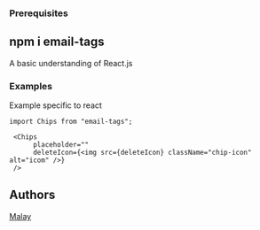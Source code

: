 
### Prerequisites

## npm i email-tags

A basic understanding of React.js

### Examples
Example specific to react
```
import Chips from "email-tags";

 <Chips
      placeholder=""
      deleteIcon={<img src={deleteIcon} className="chip-icon" alt="icom" />}
 />
```


## Authors

[Malay](https://github.com/hi-malay)
